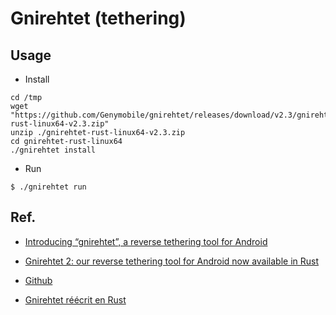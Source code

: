 # Gnirehtet (tethering)

## Usage

- Install

```shell
cd /tmp
wget "https://github.com/Genymobile/gnirehtet/releases/download/v2.3/gnirehtet-rust-linux64-v2.3.zip"
unzip ./gnirehtet-rust-linux64-v2.3.zip
cd gnirehtet-rust-linux64
./gnirehtet install
```

- Run

```shell
$ ./gnirehtet run
```

## Ref.

- [Introducing “gnirehtet”, a reverse tethering tool for Android][1]

- [Gnirehtet 2: our reverse tethering tool for Android now available in Rust][2]

- [Github][3]

- [Gnirehtet réécrit en Rust][4]

[1]:https://medium.com/genymobile/gnirehtet-reverse-tethering-android-2afacdbdaec7
[2]:https://medium.com/genymobile/gnirehtet-2-our-reverse-tethering-tool-for-android-now-available-in-rust-999960483d5a
[3]:https://github.com/Genymobile/gnirehtet
[4]:https://blog.rom1v.com/2017/09/gnirehtet-reecrit-en-rust/